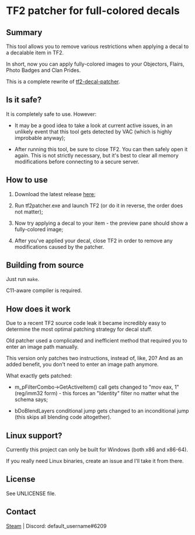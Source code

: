 # TF2 patcher for full-colored decals

## Summary

This tool allows you to remove various restrictions when applying a decal to a decalable item in TF2.

In short, now you can apply fully-colored images to your Objectors, Flairs, Photo Badges and Clan Prides.

This is a complete rewrite of [tf2-decal-patcher](https://github.com/unnamed10/tf2-decal-patcher).


## Is it safe?

It is completely safe to use. However:

- It may be a good idea to take a look at current active issues, in an unlikely event that this tool gets detected by VAC (which is highly improbable anyway);

- After running this tool, be sure to close TF2. You can then safely open it again. This is not strictly necessary, but it's best to clear all memory modifications before connecting to a secure server.


## How to use

1. Download the latest release [here](https://github.com/default-username-was-already-taken/tf2patcher/releases/latest);

2. Run tf2patcher.exe and launch TF2 (or do it in reverse, the order does not matter);

3. Now try applying a decal to your item - the preview pane should show a fully-colored image;

4. After you've applied your decal, close TF2 in order to remove any modifications caused by the patcher.


## Building from source

Just run `make`.

C11-aware compiler is required.



## How does it work
Due to a recent TF2 source code leak it became incredibly easy to determine the most optimal patching strategy for decal stuff.

Old patcher used a complicated and inefficient method that required you to enter an image path manually.

This version only patches two instructions, instead of, like, 20? And as an added benefit, you don't need to enter an image path anymore.

What exactly gets patched:

- m_pFilterCombo->GetActiveItem() call gets changed to "mov eax, 1" (reg/imm32 form) - this forces an "Identity" filter no matter what the schema says;

- bDoBlendLayers conditional jump gets changed to an inconditional jump (this skips all blending code altogether).


## Linux support?
Currently this project can only be built for Windows (both x86 and x86-64).

If you really need Linux binaries, create an issue and I'll take it from there.


## License

See UNLICENSE file.


## Contact
[Steam](https://steamcommunity.com/id/unnamed10) | Discord: default_username#6209
